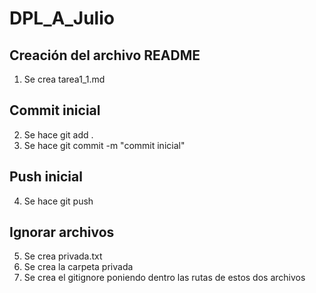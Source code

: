 # DPL_A_Julio

## Creación del archivo README		 
1. Se crea tarea1_1.md

## Commit inicial		
2. Se hace git add .
3. Se hace git commit -m "commit inicial"

## Push inicial		
4. Se hace git push

## Ignorar archivos		
5. Se crea privada.txt
6. Se crea la carpeta privada
7. Se crea el gitignore poniendo dentro las rutas de estos dos archivos